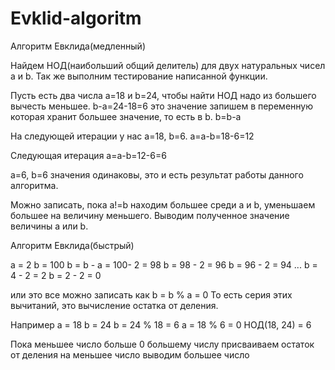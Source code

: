 # Evklid-algoritm

Алгоритм Евклида(медленный)

Найдем НОД(наибольший общий делитель) для двух натуральных чисел a и b.
Так же выполним тестирование написанной функции.

Пусть есть два числа a=18 и b=24, 
чтобы найти НОД надо из большего вычесть меньшее.
b-a=24-18=6 это значение запишем в переменную которая хранит большее значение,
то есть в b. b=b-a

На следующей итерации у нас a=18, b=6.
a=a-b=18-6=12

Следующая итерация
a=a-b=12-6=6

a=6, b=6 значения одинаковы, это и есть результат работы данного алгоритма.

Можно записать, пока a!=b
находим большее среди a и b, уменьшаем большее на величину меньшего. 
Выводим полученное значение величины a или b.


Алгоритм Евклида(быстрый)

a = 2
b = 100
b = b - a = 100- 2 = 98
b = 98 - 2 = 96
b = 96 - 2 = 94
...
b = 4 - 2 = 2
b = 2 - 2 = 0

или это все можно записать как b = b % a = 0 
То есть серия этих вычитаний, это вычисление остатка от деления.

Например a = 18 b = 24
b = 24 % 18 = 6
a = 18 % 6 = 0
НОД(18, 24) = 6

Пока меньшее число больше 0
большему числу присваиваем остаток от деления на меньшее число
выводим большее число
